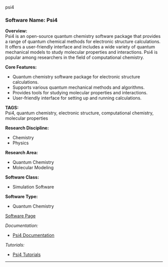 psi4
### Software Name: Psi4

**Overview:**  
Psi4 is an open-source quantum chemistry software package that provides a range of quantum chemical methods for electronic structure calculations. It offers a user-friendly interface and includes a wide variety of quantum mechanical models to study molecular properties and interactions. Psi4 is popular among researchers in the field of computational chemistry.

**Core Features:**
- Quantum chemistry software package for electronic structure calculations.
- Supports various quantum mechanical methods and algorithms.
- Provides tools for studying molecular properties and interactions.
- User-friendly interface for setting up and running calculations.

**TAGS:**  
Psi4, quantum chemistry, electronic structure, computational chemistry, molecular properties

**Research Discipline:**
- Chemistry
- Physics

**Research Area:**
- Quantum Chemistry
- Molecular Modeling

**Software Class:**
- Simulation Software

**Software Type:**
- Quantum Chemistry

[Software Page](http://www.psicode.org/)

*Documentation:*
- [Psi4 Documentation](http://www.psicode.org/psi4manual/master/index.html)

*Tutorials:*
- [Psi4 Tutorials](http://www.psicode.org/psi4manual/master/tutorials_index.html)
--------------------------------------
